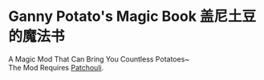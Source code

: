 # Ganny Potato's Magic Book 盖尼土豆的魔法书
A Magic Mod That Can Bring You Countless Potatoes~  
The Mod Requires [Patchouli](https://github.com/VazkiiMods/Patchouli).  
